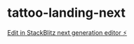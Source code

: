 # tattoo-landing-next 

[Edit in StackBlitz next generation editor ⚡️](https://stackblitz.com/~/github.com/hasanmasudnet/tattoo-landing-next)
